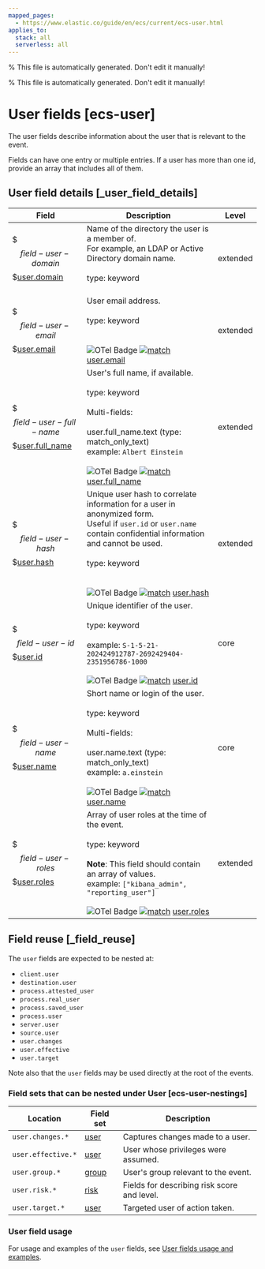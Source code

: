 ```yaml
---
mapped_pages:
  - https://www.elastic.co/guide/en/ecs/current/ecs-user.html
applies_to:
  stack: all
  serverless: all
---
```

% This file is automatically generated. Don't edit it manually!

% This file is automatically generated. Don't edit it manually!

# User fields [ecs-user]

The user fields describe information about the user that is relevant to the event.

Fields can have one entry or multiple entries. If a user has more than one id, provide an array that includes all of them.

## User field details [_user_field_details]

| Field | Description | Level |
| --- | --- | --- |
| $$$field-user-domain$$$[user.domain](#field-user-domain) |Name of the directory the user is a member of.<br>For example, an LDAP or Active Directory domain name.<br><br>type: keyword<br><br>| extended |
| $$$field-user-email$$$[user.email](#field-user-email) |User email address.<br><br>type: keyword<br><br><br>![OTel Badge](https://img.shields.io/badge/OpenTelemetry-4a5ca6?style=flat&logo=opentelemetry) [![match](https://img.shields.io/badge/match-93c93e?style=flat)](/reference/ecs-opentelemetry.md#ecs-opentelemetry-relation) [user.email](https://opentelemetry.io/docs/specs/semconv/attributes-registry/user/#user-email)| extended |
| $$$field-user-full-name$$$[user.full_name](#field-user-full-name) |User's full name, if available.<br><br>type: keyword<br><br>Multi-fields:<br><br>user.full_name.text (type: match_only_text)<br>example: `Albert Einstein`<br><br>![OTel Badge](https://img.shields.io/badge/OpenTelemetry-4a5ca6?style=flat&logo=opentelemetry) [![match](https://img.shields.io/badge/match-93c93e?style=flat)](/reference/ecs-opentelemetry.md#ecs-opentelemetry-relation) [user.full_name](https://opentelemetry.io/docs/specs/semconv/attributes-registry/user/#user-full-name)| extended |
| $$$field-user-hash$$$[user.hash](#field-user-hash) |Unique user hash to correlate information for a user in anonymized form.<br>Useful if `user.id` or `user.name` contain confidential information and cannot be used.<br><br>type: keyword<br><br><br>![OTel Badge](https://img.shields.io/badge/OpenTelemetry-4a5ca6?style=flat&logo=opentelemetry) [![match](https://img.shields.io/badge/match-93c93e?style=flat)](/reference/ecs-opentelemetry.md#ecs-opentelemetry-relation) [user.hash](https://opentelemetry.io/docs/specs/semconv/attributes-registry/user/#user-hash)| extended |
| $$$field-user-id$$$[user.id](#field-user-id) |Unique identifier of the user.<br><br>type: keyword<br><br>example: `S-1-5-21-202424912787-2692429404-2351956786-1000`<br><br>![OTel Badge](https://img.shields.io/badge/OpenTelemetry-4a5ca6?style=flat&logo=opentelemetry) [![match](https://img.shields.io/badge/match-93c93e?style=flat)](/reference/ecs-opentelemetry.md#ecs-opentelemetry-relation) [user.id](https://opentelemetry.io/docs/specs/semconv/attributes-registry/user/#user-id)| core |
| $$$field-user-name$$$[user.name](#field-user-name) |Short name or login of the user.<br><br>type: keyword<br><br>Multi-fields:<br><br>user.name.text (type: match_only_text)<br>example: `a.einstein`<br><br>![OTel Badge](https://img.shields.io/badge/OpenTelemetry-4a5ca6?style=flat&logo=opentelemetry) [![match](https://img.shields.io/badge/match-93c93e?style=flat)](/reference/ecs-opentelemetry.md#ecs-opentelemetry-relation) [user.name](https://opentelemetry.io/docs/specs/semconv/attributes-registry/user/#user-name)| core |
| $$$field-user-roles$$$[user.roles](#field-user-roles) |Array of user roles at the time of the event.<br><br>type: keyword<br><br>**Note**: This field should contain an array of values.<br>example: `["kibana_admin", "reporting_user"]`<br><br>![OTel Badge](https://img.shields.io/badge/OpenTelemetry-4a5ca6?style=flat&logo=opentelemetry) [![match](https://img.shields.io/badge/match-93c93e?style=flat)](/reference/ecs-opentelemetry.md#ecs-opentelemetry-relation) [user.roles](https://opentelemetry.io/docs/specs/semconv/attributes-registry/user/#user-roles)| extended |

## Field reuse [_field_reuse]

The `user` fields are expected to be nested at:

* `client.user`
* `destination.user`
* `process.attested_user`
* `process.real_user`
* `process.saved_user`
* `process.user`
* `server.user`
* `source.user`
* `user.changes`
* `user.effective`
* `user.target`

Note also that the `user` fields may be used directly at the root of the events.


### Field sets that can be nested under User [ecs-user-nestings]

| Location | Field set | Description |
|---|---|---|
| `user.changes.*`| [user](/reference/ecs-user.md) |Captures changes made to a user.
| `user.effective.*`| [user](/reference/ecs-user.md) |User whose privileges were assumed.
| `user.group.*`| [group](/reference/ecs-group.md) |User's group relevant to the event.
| `user.risk.*`| [risk](/reference/ecs-risk.md) |Fields for describing risk score and level.
| `user.target.*`| [user](/reference/ecs-user.md) |Targeted user of action taken.

### User field usage

For usage and examples of the `user` fields, see [User fields usage and examples](/reference/ecs-user-usage.md).

